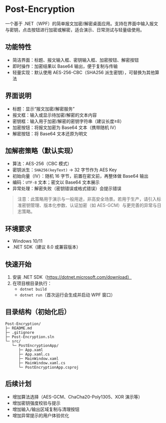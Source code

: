 # Post-Encryption

一个基于 .NET（WPF）的简单报文加密/解密桌面应用。支持在界面中输入报文与密钥，点击按钮进行加密或解密，适合演示、日常测试与轻量级使用。

## 功能特性
- 简洁界面：标题、报文输入框、密钥输入框、加密按钮、解密按钮
- 即时操作：加密结果以 Base64 输出，便于复制与传输
- 轻量实现：默认使用 AES-256-CBC（SHA256 派生密钥），可替换为其他算法

## 界面说明
- 标题：显示“报文加密/解密服务”
- 报文框：输入或显示待加密/解密的文本内容
- 密钥框：输入用于加密/解密的密钥字符串（建议长度≥8）
- 加密按钮：将报文加密为 Base64 文本（携带随机 IV）
- 解密按钮：将 Base64 文本还原为明文

## 加解密策略（默认实现）
- 算法：AES-256（CBC 模式）
- 密钥派生：`SHA256(keyText)` → 32 字节作为 AES Key
- 初始向量（IV）：随机 16 字节，前置在密文前，再整体做 Base64 输出
- 编码：`UTF-8` 文本；密文以 Base64 文本展示
- 异常处理：解密失败（密钥错误或格式错误）会提示错误

> 注意：此策略用于演示与一般用途，非高安全场景。若用于生产，请引入标准密钥管理、版本化参数、认证加密（如 AES-GCM）与更完善的异常与日志策略。

## 环境要求
- Windows 10/11
- .NET SDK（建议 8.0 或兼容版本）

## 快速开始
1. 安装 .NET SDK（https://dotnet.microsoft.com/download）
2. 在项目根目录执行：
   - `dotnet build`
   - `dotnet run`（首次运行会生成并启动 WPF 窗口）

## 目录结构（初始化后）
```
Post-Encryption/
├─ README.md
├─ .gitignore
├─ Post-Encryption.sln
└─ src/
   └─ PostEncryptionApp/
      ├─ App.xaml
      ├─ App.xaml.cs
      ├─ MainWindow.xaml
      ├─ MainWindow.xaml.cs
      └─ PostEncryptionApp.csproj
```

## 后续计划
- 增加算法选择（AES-GCM、ChaCha20-Poly1305、XOR 演示等）
- 增加密钥强度校验与提示
- 增加输入/输出区域复制与清理按钮
- 增加异常提示的用户体验优化
